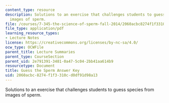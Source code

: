 ```yaml
---
content_type: resource
description: Solutions to an exercise that challenges students to guess species from
  images of sperm.
file: /courses/7-345-the-science-of-sperm-fall-2014/2060acbc8274f1f3310cd0df91d98a13_MIT7_345F14_answerkey.pdf
file_type: application/pdf
learning_resource_types:
- Lecture Notes
license: https://creativecommons.org/licenses/by-nc-sa/4.0/
ocw_type: OCWFile
parent_title: Lecture Summaries
parent_type: CourseSection
parent_uid: 2e791391-3481-0a47-5c04-2bb41aa614b9
resourcetype: Document
title: Guess the Sperm Answer Key
uid: 2060acbc-8274-f1f3-310c-d0df91d98a13
---
```

Solutions to an exercise that challenges students to guess species from images of sperm.